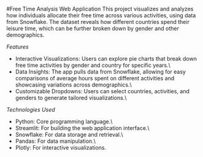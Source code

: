 #Free Time Analysis Web Application
This project visualizes and analyzes how individuals allocate their free time across various activities, using data from Snowflake. The dataset reveals how different countries spend their leisure time, which can be further broken down by gender and other demographics.

*Features*
* Interactive Visualizations: Users can explore pie charts that break down free time activities by gender and country for specific years.\
* Data Insights: The app pulls data from Snowflake, allowing for easy comparisons of average hours spent on different activities and showcasing variations across demographics.\
* Customizable Dropdowns: Users can select countries, activities, and genders to generate tailored visualizations.\

*Technologies Used*
* Python: Core programming language.\
* Streamlit: For building the web application interface.\
* Snowflake: For data storage and retrieval.\
* Pandas: For data manipulation.\
* Plotly: For interactive visualizations.
